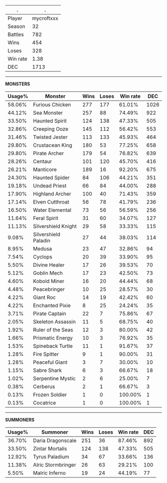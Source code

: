 .|.
|-|-
Player|mycroftxxx
Season|32
Battles|782
Wins|454
Loses|328
Win rate|1.38
DEC|1713

---
**MONSTERS**

Usage%|Monster|Wins|Loses|Win rate|DEC|
-|-|-|-|-|-|
58.06%|Furious Chicken|277|177|61.01%|1026|
44.12%|Sea Monster|257|88|74.49%|922|
33.50%|Haunted Spirit|124|138|47.33%|505|
32.86%|Creeping Ooze|145|112|56.42%|553|
31.46%|Twisted Jester|113|133|45.93%|464|
29.80%|Crustacean King|180|53|77.25%|658|
29.80%|Pirate Archer|179|54|76.82%|639|
28.26%|Centaur|101|120|45.70%|416|
26.21%|Manticore|189|16|92.20%|675|
24.30%|Haunted Spider|84|106|44.21%|351|
19.18%|Undead Priest|66|84|44.00%|288|
17.90%|Highland Archer|100|40|71.43%|359|
17.14%|Elven Cutthroat|56|78|41.79%|236|
16.50%|Water Elemental|73|56|56.59%|256|
11.64%|Feral Spirit|31|60|34.07%|127|
11.13%|Silvershield Knight|29|58|33.33%|115|
9.08%|Silvershield Paladin|27|44|38.03%|114|
8.95%|Medusa|23|47|32.86%|94|
7.54%|Cyclops|20|39|33.90%|95|
5.50%|Divine Healer|17|26|39.53%|70|
5.12%|Goblin Mech|17|23|42.50%|73|
4.60%|Kobold Miner|16|20|44.44%|68|
4.48%|Peacebringer|10|25|28.57%|30|
4.22%|Giant Roc|14|19|42.42%|60|
4.22%|Enchanted Pixie|8|25|24.24%|35|
3.71%|Pirate Captain|22|7|75.86%|67|
2.05%|Skeleton Assassin|11|5|68.75%|40|
1.92%|Ruler of the Seas|12|3|80.00%|42|
1.66%|Prismatic Energy|10|3|76.92%|35|
1.53%|Spineback Turtle|11|1|91.67%|37|
1.28%|Fire Spitter|9|1|90.00%|31|
1.28%|Peaceful Giant|3|7|30.00%|10|
1.15%|Sabre Shark|6|3|66.67%|18|
1.02%|Serpentine Mystic|2|6|25.00%|7|
0.38%|Cerberus|2|1|66.67%|3|
0.13%|Frozen Soldier|1|0|100.00%|1|
0.13%|Cocatrice|1|0|100.00%|1|

---
**SUMMONERS**

Usage%|Summoner|Wins|Loses|Win rate|DEC|
-|-|-|-|-|-|
36.70%|Daria Dragonscale|251|36|87.46%|892|
33.50%|Zintar Mortalis|124|138|47.33%|505|
12.92%|Tyrus Paladium|34|67|33.66%|136|
11.38%|Alric Stormbringer|26|63|29.21%|100|
5.50%|Malric Inferno|19|24|44.19%|77|
